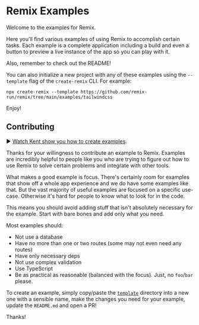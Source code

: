 # Remix Examples

Welcome to the examples for Remix.

Here you'll find various examples of using Remix to accomplish certain tasks. Each example is a complete application including a build and even a button to preview a live instance of the app so you can play with it.

Also, remember to check out the README!

You can also initialize a new project with any of these examples using the `--template` flag of the `create-remix` CLI. For example:

```
npx create-remix --template https://github.com/remix-run/remix/tree/main/examples/tailwindcss
```

Enjoy!

## Contributing

▶️ [Watch Kent show you how to create examples](https://www.youtube.com/watch?v=10AhByQA6Q0).

Thanks for your willingness to contribute an example to Remix. Examples are incredibly helpful to people like you who are trying to figure out how to use Remix to solve certain problems and integrate with other tools.

What makes a good example is focus. There's certainly room for examples that show off a whole app experience and we do have some examples like that. But the vast majority of useful examples are focused on a specific use-case. Otherwise it's hard for people to know what to look for in the code.

This means you should avoid adding stuff that isn't absolutely necessary for the example. Start with bare bones and add only what you need.

Most examples should:

- Not use a database
- Have no more than one or two routes (some may not even need any routes)
- Have only necessary deps
- Not use complex validation
- Use TypeScript
- Be as practical as reasonable (balanced with the focus). Just, no `foo`/`bar` please.

To create an example, simply copy/paste the [`template`](template) directory into a new one with a sensible name, make the changes you need for your example, update the `README.md` and open a PR!

Thanks!
